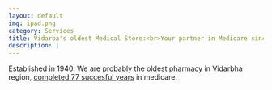 ```yaml
---
layout: default
img: ipad.png
category: Services
title: Vidarba's oldest Medical Store:<br>Your partner in Medicare since 77 years (and counting)
description: |
---
```

  Established in 1940. We are probably the oldest pharmacy in Vidarbha region, [completed 77 succesful years](http://mukundrai.com/platinum-jubilee) in medicare. 